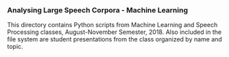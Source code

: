 ### Analysing Large Speech Corpora - Machine Learning

This directory contains Python scripts from Machine Learning and Speech Processing classes, August-November Semester, 2018. 
Also included in the file system are student presentations from the class organized by name and topic.

